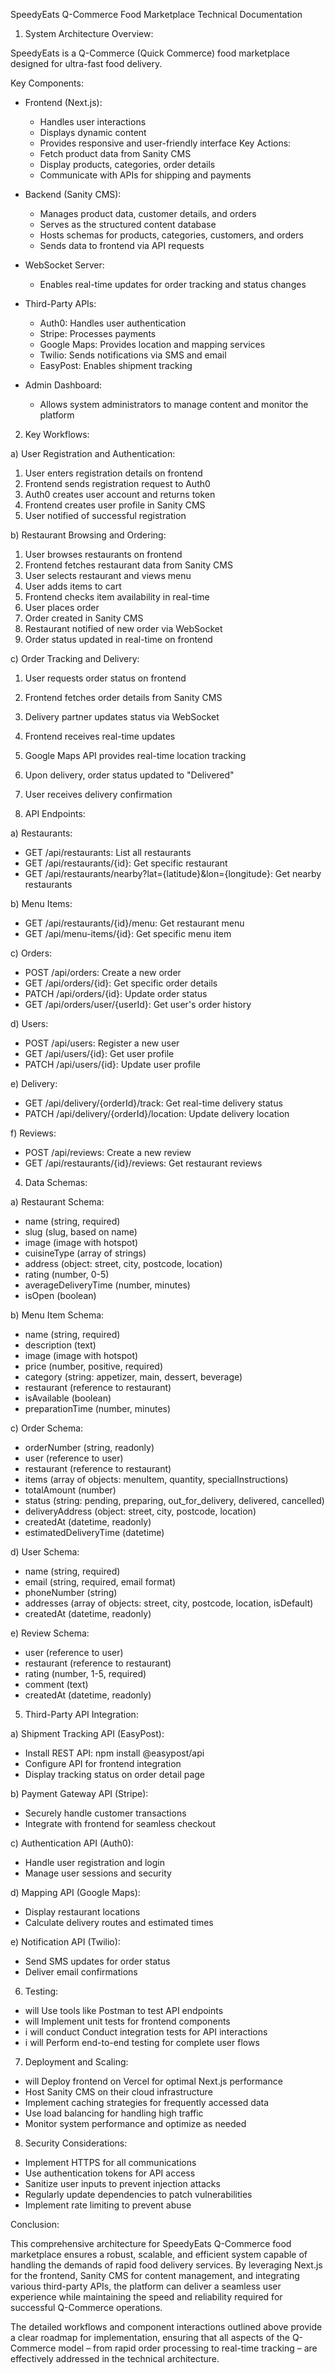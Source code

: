 SpeedyEats Q-Commerce Food Marketplace
Technical Documentation

1. System Architecture Overview:

SpeedyEats is a Q-Commerce (Quick Commerce) 
food marketplace designed for ultra-fast 
food delivery. 

Key Components:
* Frontend (Next.js):
  - Handles user interactions
  - Displays dynamic content
  - Provides responsive and user-friendly interface
  Key Actions:
  - Fetch product data from Sanity CMS
  - Display products, categories, order details
  - Communicate with APIs for shipping and payments

* Backend (Sanity CMS):
  - Manages product data, customer details, and orders
  - Serves as the structured content database
  - Hosts schemas for products, categories, 
    customers, and orders
  - Sends data to frontend via API requests

* WebSocket Server:
  - Enables real-time updates for order tracking
    and status changes

* Third-Party APIs:
  - Auth0: Handles user authentication
  - Stripe: Processes payments
  - Google Maps: Provides location and mapping services
  - Twilio: Sends notifications via SMS and email
  - EasyPost: Enables shipment tracking

* Admin Dashboard:
  - Allows system administrators to manage content
    and monitor the platform

2. Key Workflows:

a) User Registration and Authentication:
   1. User enters registration details on frontend
   2. Frontend sends registration request to Auth0
   3. Auth0 creates user account and returns token
   4. Frontend creates user profile in Sanity CMS
   5. User notified of successful registration

b) Restaurant Browsing and Ordering:
   1. User browses restaurants on frontend
   2. Frontend fetches restaurant data from Sanity CMS
   3. User selects restaurant and views menu
   4. User adds items to cart
   5. Frontend checks item availability in real-time
   6. User places order
   7. Order created in Sanity CMS
   8. Restaurant notified of new order via WebSocket
   9. Order status updated in real-time on frontend

c) Order Tracking and Delivery:
   1. User requests order status on frontend
   2. Frontend fetches order details from Sanity CMS
   3. Delivery partner updates status via WebSocket
   4. Frontend receives real-time updates
   5. Google Maps API provides real-time location tracking
   6. Upon delivery, order status updated to "Delivered"
   7. User receives delivery confirmation

3. API Endpoints:

a) Restaurants:
   - GET /api/restaurants: List all restaurants
   - GET /api/restaurants/{id}: Get specific restaurant
   - GET /api/restaurants/nearby?lat={latitude}&lon={longitude}:
     Get nearby restaurants

b) Menu Items:
   - GET /api/restaurants/{id}/menu: Get restaurant menu
   - GET /api/menu-items/{id}: Get specific menu item

c) Orders:
   - POST /api/orders: Create a new order
   - GET /api/orders/{id}: Get specific order details
   - PATCH /api/orders/{id}: Update order status
   - GET /api/orders/user/{userId}: Get user's order history

d) Users:
   - POST /api/users: Register a new user
   - GET /api/users/{id}: Get user profile
   - PATCH /api/users/{id}: Update user profile

e) Delivery:
   - GET /api/delivery/{orderId}/track: Get real-time delivery status
   - PATCH /api/delivery/{orderId}/location: Update delivery location

f) Reviews:
   - POST /api/reviews: Create a new review
   - GET /api/restaurants/{id}/reviews: Get restaurant reviews

4. Data Schemas:

a) Restaurant Schema:
   - name (string, required)
   - slug (slug, based on name)
   - image (image with hotspot)
   - cuisineType (array of strings)
   - address (object: street, city, postcode, location)
   - rating (number, 0-5)
   - averageDeliveryTime (number, minutes)
   - isOpen (boolean)

b) Menu Item Schema:
   - name (string, required)
   - description (text)
   - image (image with hotspot)
   - price (number, positive, required)
   - category (string: appetizer, main, dessert, beverage)
   - restaurant (reference to restaurant)
   - isAvailable (boolean)
   - preparationTime (number, minutes)

c) Order Schema:
   - orderNumber (string, readonly)
   - user (reference to user)
   - restaurant (reference to restaurant)
   - items (array of objects: menuItem, quantity, specialInstructions)
   - totalAmount (number)
   - status (string: pending, preparing, out_for_delivery, delivered, cancelled)
   - deliveryAddress (object: street, city, postcode, location)
   - createdAt (datetime, readonly)
   - estimatedDeliveryTime (datetime)

d) User Schema:
   - name (string, required)
   - email (string, required, email format)
   - phoneNumber (string)
   - addresses (array of objects: street, city, postcode, location, isDefault)
   - createdAt (datetime, readonly)

e) Review Schema:
   - user (reference to user)
   - restaurant (reference to restaurant)
   - rating (number, 1-5, required)
   - comment (text)
   - createdAt (datetime, readonly)

5. Third-Party API Integration:

a) Shipment Tracking API (EasyPost):
   - Install REST API: npm install @easypost/api
   - Configure API for frontend integration
   - Display tracking status on order detail page

b) Payment Gateway API (Stripe):
   - Securely handle customer transactions
   - Integrate with frontend for seamless checkout

c) Authentication API (Auth0):
   - Handle user registration and login
   - Manage user sessions and security

d) Mapping API (Google Maps):
   - Display restaurant locations
   - Calculate delivery routes and estimated times

e) Notification API (Twilio):
   - Send SMS updates for order status
   - Deliver email confirmations

6. Testing:

- will Use tools like Postman to test API endpoints
- will Implement unit tests for frontend components
- i will conduct Conduct integration tests for API interactions
- i will Perform end-to-end testing for complete user flows

7. Deployment and Scaling:

- will Deploy frontend on Vercel for optimal Next.js performance
- Host Sanity CMS on their cloud infrastructure
- Implement caching strategies for frequently accessed data
- Use load balancing for handling high traffic
- Monitor system performance and optimize as needed

8. Security Considerations:

- Implement HTTPS for all communications
- Use authentication tokens for API access
- Sanitize user inputs to prevent injection attacks
- Regularly update dependencies to patch vulnerabilities
- Implement rate limiting to prevent abuse

Conclusion:

This comprehensive architecture for SpeedyEats Q-Commerce food marketplace ensures a robust, scalable, and efficient system capable of handling the demands of rapid food delivery services. By leveraging Next.js for the frontend, Sanity CMS for content management, and integrating various third-party APIs, the platform can deliver a seamless user experience while maintaining the speed and reliability required for successful Q-Commerce operations.

The detailed workflows and component interactions outlined above provide a clear roadmap for implementation, ensuring that all aspects of the Q-Commerce model – from rapid order processing to real-time tracking – are effectively addressed in the technical architecture.
